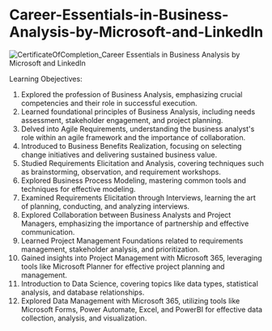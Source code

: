 # Career-Essentials-in-Business-Analysis-by-Microsoft-and-LinkedIn
![CertificateOfCompletion_Career Essentials in Business Analysis by Microsoft and LinkedIn](https://github.com/MansiTamrakar05/Career-Essentials-in-Business-Analysis-by-Microsoft-and-LinkedIn/assets/145235254/ca2f4d56-119a-4bb9-8e20-89e6eb17588e)

Learning Obejectives:
1. Explored the profession of Business Analysis, emphasizing crucial competencies and their role in successful execution.
2. Learned foundational principles of Business Analysis, including needs assessment, stakeholder engagement, and project planning.
3. Delved into Agile Requirements, understanding the business analyst's role within an agile framework and the importance of collaboration.
4. Introduced to Business Benefits Realization, focusing on selecting change initiatives and delivering sustained business value.
5. Studied Requirements Elicitation and Analysis, covering techniques such as brainstorming, observation, and requirement workshops.
6. Explored Business Process Modeling, mastering common tools and techniques for effective modeling.
7. Examined Requirements Elicitation through Interviews, learning the art of planning, conducting, and analyzing interviews.
8. Explored Collaboration between Business Analysts and Project Managers, emphasizing the importance of partnership and effective communication.
9. Learned Project Management Foundations related to requirements management, stakeholder analysis, and prioritization.
10. Gained insights into Project Management with Microsoft 365, leveraging tools like Microsoft Planner for effective project planning and management.
11. Introduction to Data Science, covering topics like data types, statistical analysis, and database relationships.
12. Explored Data Management with Microsoft 365, utilizing tools like Microsoft Forms, Power Automate, Excel, and PowerBI for effective data collection, analysis, and visualization.
